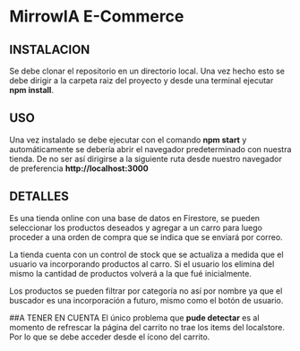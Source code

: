 # MirrowIA E-Commerce

## INSTALACION

Se debe clonar el repositorio en un directorio local. Una vez hecho esto se debe dirigir a la carpeta raiz del proyecto y desde una terminal ejecutar **npm install**.

## USO

Una vez instalado se debe ejecutar con el comando **npm start** y automáticamente se debería abrir el navegador predeterminado con nuestra tienda. De no ser así dirigirse a la siguiente ruta desde nuestro navegador de preferencia **http://localhost:3000**

## DETALLES

Es una tienda online con una base de datos en Firestore, se pueden seleccionar los productos deseados y agregar a un carro para luego proceder a una orden de compra que se indica que se enviará por correo.

La tienda cuenta con un control de stock que se actualiza a medida que el usuario va incorporando productos al carro. Si el usuario los elimina del mismo la cantidad de productos volverá a la que fué inicialmente.

Los productos se pueden filtrar por categoría no así por nombre ya que el buscador es una incorporación a futuro, mismo como el botón de usuario.

##A TENER EN CUENTA
El único problema que **pude detectar** es al momento de refrescar la página del carrito no trae los items del localstore. Por lo que se debe acceder desde el ícono del carrito.
